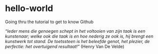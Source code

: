 # hello-world
Going thru the tutorial to get to know Github

*“Ieder mens die genoegen schept in het voltooien van zijn taak is een kunstenaar; welke ook die taak is en hoe nederig ze ook is, hij brengt een kunstwerk tot stand. De toetssteen is het beleefde genot, het plezier, de perfectie: het overtuigend resultaat!”*   (Henry Van De Velde)
